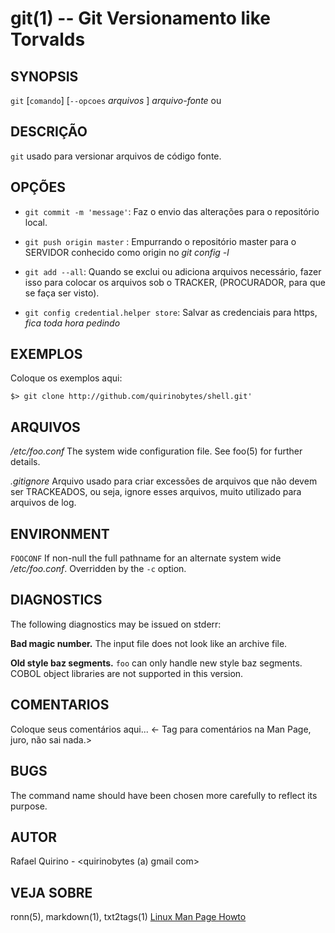 git(1) -- Git Versionamento like Torvalds
===============================================


SYNOPSIS
--------

`git` [`comando`] [`--opcoes` *arquivos* ] *arquivo-fonte* ou

DESCRIÇÃO
---------

`git` usado para versionar arquivos de código fonte.

OPÇÕES
------

* `git commit -m 'message'`:
	Faz o envio das alterações para o repositório local.

* `git push origin master` :
	Empurrando o repositório master para o SERVIDOR conhecido como origin no *git config -l*

* `git add --all`:
	Quando se exclui ou adiciona arquivos necessário, fazer isso para colocar os arquivos sob o TRACKER, (PROCURADOR, para que se faça ser visto).

* `git config credential.helper store`:
	Salvar as credenciais para https, *fica toda hora pedindo*

EXEMPLOS
--------

Coloque os exemplos aqui:

   `$> git clone http://github.com/quirinobytes/shell.git'`


ARQUIVOS
--------

*/etc/foo.conf*
  The system wide configuration file. See foo(5) for further details.

*.gitignore*
	Arquivo usado para criar excessões de arquivos que não devem ser TRACKEADOS, ou seja, ignore esses arquivos,
	muito utilizado para arquivos de log.

ENVIRONMENT
-----------

`FOOCONF`
  If non-null the full pathname for an alternate system wide */etc/foo.conf*.
  Overridden by the `-c` option.

DIAGNOSTICS
-----------

The following diagnostics may be issued on stderr:

**Bad magic number.**
  The input file does not look like an archive file.

**Old style baz segments.**
  `foo` can only handle new style baz segments. COBOL object libraries are not
  supported in this version.

COMENTARIOS
-----------

Coloque seus comentários aqui...
<- Tag para comentários na Man Page, juro, não sai nada.>

BUGS
----

The command name should have been chosen more carefully to reflect its
purpose.

AUTOR
-----

Rafael Quirino - <quirinobytes (a) gmail com>

VEJA SOBRE
----------

ronn(5), markdown(1), txt2tags(1) [Linux Man Page Howto](
http://www.schweikhardt.net/man_page_howto.html)
